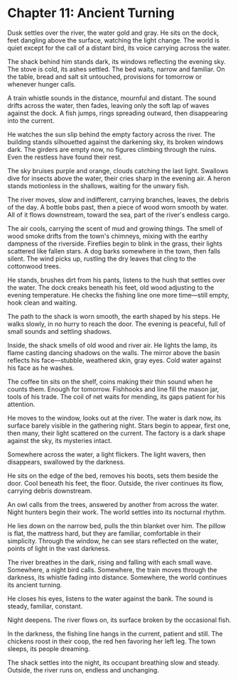 # Chapter 11: Ancient Turning

Dusk settles over the river, the water gold and gray. He sits on the dock, feet dangling above the surface, watching the light change. The world is quiet except for the call of a distant bird, its voice carrying across the water.

The shack behind him stands dark, its windows reflecting the evening sky. The stove is cold, its ashes settled. The bed waits, narrow and familiar. On the table, bread and salt sit untouched, provisions for tomorrow or whenever hunger calls.

A train whistle sounds in the distance, mournful and distant. The sound drifts across the water, then fades, leaving only the soft lap of waves against the dock. A fish jumps, rings spreading outward, then disappearing into the current.

He watches the sun slip behind the empty factory across the river. The building stands silhouetted against the darkening sky, its broken windows dark. The girders are empty now, no figures climbing through the ruins. Even the restless have found their rest.

The sky bruises purple and orange, clouds catching the last light. Swallows dive for insects above the water, their cries sharp in the evening air. A heron stands motionless in the shallows, waiting for the unwary fish.

The river moves, slow and indifferent, carrying branches, leaves, the debris of the day. A bottle bobs past, then a piece of wood worn smooth by water. All of it flows downstream, toward the sea, part of the river's endless cargo.

The air cools, carrying the scent of mud and growing things. The smell of wood smoke drifts from the town's chimneys, mixing with the earthy dampness of the riverside. Fireflies begin to blink in the grass, their lights scattered like fallen stars. A dog barks somewhere in the town, then falls silent. The wind picks up, rustling the dry leaves that cling to the cottonwood trees.

He stands, brushes dirt from his pants, listens to the hush that settles over the water. The dock creaks beneath his feet, old wood adjusting to the evening temperature. He checks the fishing line one more time—still empty, hook clean and waiting.

The path to the shack is worn smooth, the earth shaped by his steps. He walks slowly, in no hurry to reach the door. The evening is peaceful, full of small sounds and settling shadows.

Inside, the shack smells of old wood and river air. He lights the lamp, its flame casting dancing shadows on the walls. The mirror above the basin reflects his face—stubble, weathered skin, gray eyes. Cold water against his face as he washes.

The coffee tin sits on the shelf, coins making their thin sound when he counts them. Enough for tomorrow. Fishhooks and line fill the mason jar, tools of his trade. The coil of net waits for mending, its gaps patient for his attention.

He moves to the window, looks out at the river. The water is dark now, its surface barely visible in the gathering night. Stars begin to appear, first one, then many, their light scattered on the current. The factory is a dark shape against the sky, its mysteries intact.

Somewhere across the water, a light flickers. The light wavers, then disappears, swallowed by the darkness.

He sits on the edge of the bed, removes his boots, sets them beside the door. Cool beneath his feet, the floor. Outside, the river continues its flow, carrying debris downstream.

An owl calls from the trees, answered by another from across the water. Night hunters begin their work. The world settles into its nocturnal rhythm.

He lies down on the narrow bed, pulls the thin blanket over him. The pillow is flat, the mattress hard, but they are familiar, comfortable in their simplicity. Through the window, he can see stars reflected on the water, points of light in the vast darkness.

The river breathes in the dark, rising and falling with each small wave. Somewhere, a night bird calls. Somewhere, the train moves through the darkness, its whistle fading into distance. Somewhere, the world continues its ancient turning.

He closes his eyes, listens to the water against the bank. The sound is steady, familiar, constant.

Night deepens. The river flows on, its surface broken by the occasional fish.

In the darkness, the fishing line hangs in the current, patient and still. The chickens roost in their coop, the red hen favoring her left leg. The town sleeps, its people dreaming.

The shack settles into the night, its occupant breathing slow and steady. Outside, the river runs on, endless and unchanging. 